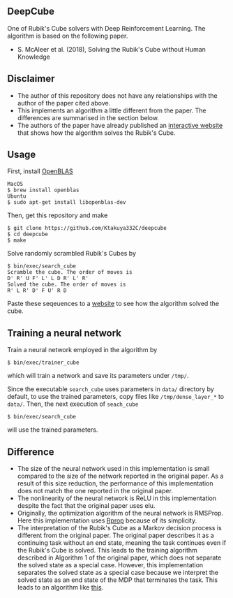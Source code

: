 DeepCube
----
One of Rubik's Cube solvers with Deep Reinforcement Learning.
The algorithm is based on the following paper.
* S. McAleer et al. (2018), Solving the Rubik's Cube without Human Knowledge

## Disclaimer
* The author of this repository does not have any relationships with the author of the paper cited above.
* This implements an algorithm a little different from the paper. The differences are summarised in the section below.
* The authors of the paper have already published an [interactive website](http://deepcube.igb.uci.edu/) that shows how the algorithm solves the Rubik's Cube.

## Usage
First, install [OpenBLAS](https://www.openblas.net/)
```
MacOS
$ brew install openblas
Ubuntu
$ sudo apt-get install libopenblas-dev
```
Then, get this repository and make
```
$ git clone https://github.com/Ktakuya332C/deepcube
$ cd deepcube
$ make
```
Solve randomly scrambled Rubik's Cubes by
```
$ bin/exec/search_cube
Scramble the cube. The order of moves is
D' R' U F' L' L D R' L' R'
Solved the cube. The order of moves is
R' L R' D' F U' R D
```
Paste these seqeuences to a [website](https://rubiks-cu.be/#cubesolver) to see how the algorithm solved the cube.

## Training a neural network
Train a neural network employed in the algorithm by
```
$ bin/exec/trainer_cube
```
which will train a network and save its parameters under `/tmp/`. 

Since the executable `search_cube` uses parameters in `data/` directory by default, to use the trained parameters, copy files like `/tmp/dense_layer_*` to `data/`. Then, the next execution of `seach_cube`
```
$ bin/exec/search_cube
```
will use the trained parameters.

## Difference
* The size of the neural network used in this implementation is small compared to the size of the network reported in the original paper. As a result of this size reduction, the performance of this implementation does not match the one reported in the original paper.
* The nonlinearity of the neural network is ReLU in this implementation despite the fact that the original paper uses elu.
* Originally, the optimization algorithm of the neural network is RMSProp. Here this implementation uses [Rprop](http://www.inf.fu-berlin.de/lehre/WS06/Musterererkennung/Paper/rprop.pdf) because of its simplicity.
* The interpretation of the Rubik's Cube as a Markov decision process is different from the original paper. The original paper describes it as a continuing task without an end state, meaning the task continues even if the Rubik's Cube is solved. This leads to the training algorithm described in Algorithm 1 of the original paper, which does not separate the solved state as a special case.
However, this implementation separates the solved state as a special case because we interpret the solved state as an end state of the MDP that terminates the task. This leads to an algorithm like [this](https://github.com/Ktakuya332C/deepcube/blob/master/exec/trainer_cube.cc#L60-L64).



